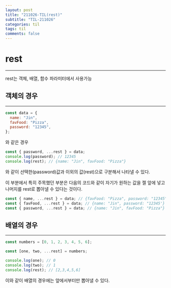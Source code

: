 ```yaml
---
layout: post
title: "211026-TIL(rest)"
subtitle: "TIL-211026"
categories: til
tags: til
comments: false
---
```


# rest

---

rest는 객체, 배열, 함수 파라미터에서 사용가능

## 객체의 경우

---

```js
const data = {
  name: "Jin",
  favFood: "Pizza",
  password: "12345",
};
```

와 같은 경우

```js
const { password, ...rest } = data;
console.log(password); // 12345
console.log(rest); // {name: "Jin", favFood: "Pizza"}
```

와 같이 선택한(password)값과 이외의 값(rest)으로 구분해서 나타낼 수 있다.

이 부분에서 특히 주목했던 부분은 다음의 코드와 같이 자기가 원하는 값을 젤 앞에 넣고 나머지를 rest로 뽑아낼 수 있다는 것이다.

```js
const { name, ...rest } = data; // {favFood: "Pizza", password: "12345"}
const { favFood, ...rest } = data; // {name: "Jin", password: "12345'}
const { password, ...rest } = data; // {name: "Jin", favFood: "Pizza"}
```

## 배열의 경우

---

```js
const numbers = [0, 1, 2, 3, 4, 5, 6];

const [one, two, ...rest] = numbers;

console.log(one); // 0
console.log(two); // 1
console.log(rest); // [2,3,4,5,6]
```

이와 같이 배열의 경우에는 앞에서부터만 뽑아낼 수 있다.
